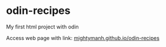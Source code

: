 # odin-recipes
My first html project with odin

Access web page with link: [mightymanh.github.io/odin-recipes](https://mightymanh.github.io/odin-recipes)

